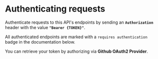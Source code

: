 # Authenticating requests

Authenticate requests to this API's endpoints by sending an **`Authorization`** header with the value **`"Bearer {TOKEN}"`**.

All authenticated endpoints are marked with a `requires authentication` badge in the documentation below.

You can retrieve your token by authorizing via <b>Github OAuth2 Provider</b>.
